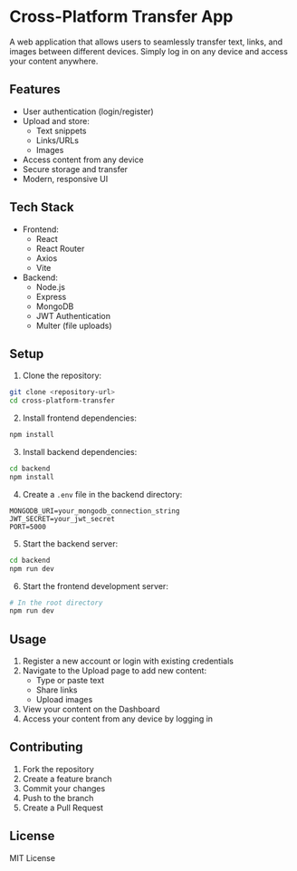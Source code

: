 # Cross-Platform Transfer App

A web application that allows users to seamlessly transfer text, links, and images between different devices. Simply log in on any device and access your content anywhere.

## Features

- User authentication (login/register)
- Upload and store:
  - Text snippets
  - Links/URLs
  - Images
- Access content from any device
- Secure storage and transfer
- Modern, responsive UI

## Tech Stack

- Frontend:
  - React
  - React Router
  - Axios
  - Vite
- Backend:
  - Node.js
  - Express
  - MongoDB
  - JWT Authentication
  - Multer (file uploads)

## Setup

1. Clone the repository:
```bash
git clone <repository-url>
cd cross-platform-transfer
```

2. Install frontend dependencies:
```bash
npm install
```

3. Install backend dependencies:
```bash
cd backend
npm install
```

4. Create a `.env` file in the backend directory:
```
MONGODB_URI=your_mongodb_connection_string
JWT_SECRET=your_jwt_secret
PORT=5000
```

5. Start the backend server:
```bash
cd backend
npm run dev
```

6. Start the frontend development server:
```bash
# In the root directory
npm run dev
```

## Usage

1. Register a new account or login with existing credentials
2. Navigate to the Upload page to add new content:
   - Type or paste text
   - Share links
   - Upload images
3. View your content on the Dashboard
4. Access your content from any device by logging in

## Contributing

1. Fork the repository
2. Create a feature branch
3. Commit your changes
4. Push to the branch
5. Create a Pull Request

## License

MIT License
